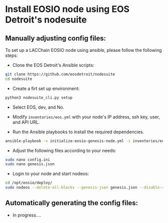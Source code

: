 # Install EOSIO node using EOS Detroit's nodesuite

## Manually adjusting config files:

To set up a LACChain EOSIO node using ansible, please follow the following steps:

* Clone the EOS Detroit's Ansible scripts:

```bash
git clone https://github.com/eosdetroit/nodesuite
cd nodesuite
```

* Create a firt set up environment:

```bash
python3 nodesuite_cli.py setup
```

* Select EOS, dev, and No.

* Modify ```inventories/eos.yml``` with your node's IP address, ssh key, user, and API URL.

* Run the Ansible playbooks to install the required dependencies.

```bash
ansible-playbook -v initialize-eosio-genesis-node.yml -i inventories/eos.yml -e "target=dev" -e "testnet_name=''"
```

* Adjust the following files according to your needs:

```bash
sudo nano config.ini
sudo nano genesis.json
```

* Login to your node and start nodeos:

```bash
cd /opt/eosio/deploy/
sudo nodeos --delete-all-blocks --genesis-json genesis.json --disable-replay-opts --config-dir ./ --data-dir data/
```

## Automatically generating the config files:

* In progress....

